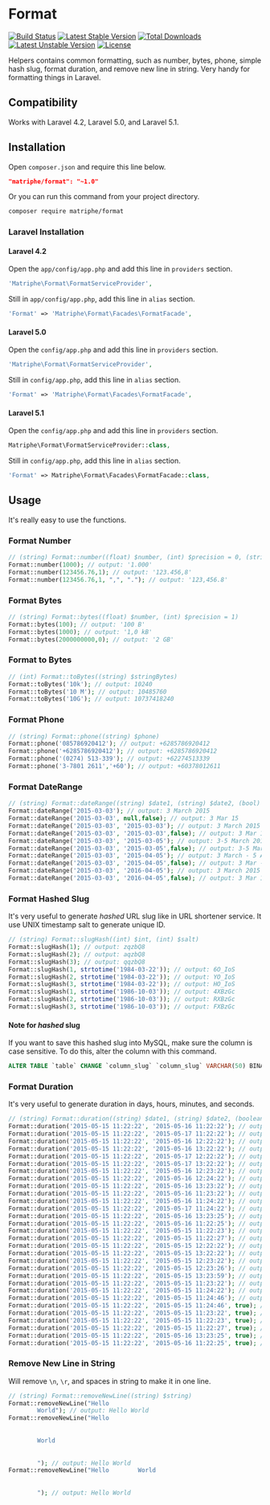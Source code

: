 # Format

[![Build Status](https://travis-ci.org/matriphe/format.svg?branch=master)](https://travis-ci.org/matriphe/format)
[![Latest Stable Version](https://poser.pugx.org/matriphe/format/v/stable.svg)](https://packagist.org/packages/matriphe/format)
[![Total Downloads](https://poser.pugx.org/matriphe/format/downloads.svg)](https://packagist.org/packages/matriphe/format) 
[![Latest Unstable Version](https://poser.pugx.org/matriphe/format/v/unstable.svg)](https://packagist.org/packages/matriphe/format) 
[![License](https://poser.pugx.org/matriphe/format/license.svg)](https://packagist.org/packages/matriphe/format)

Helpers contains common formatting, such as number, bytes, phone, simple hash slug, format duration, and remove new line in string. Very handy for formatting things in Laravel.

## Compatibility

Works with Laravel 4.2, Laravel 5.0, and Laravel 5.1.

## Installation

Open `composer.json` and require this line below.
```json
"matriphe/format": "~1.0"
```
Or you can run this command from your project directory.
```bash
composer require matriphe/format
```

### Laravel Installation

#### Laravel 4.2

Open the `app/config/app.php` and add this line in `providers` section.
```php
'Matriphe\Format\FormatServiceProvider',
```
Still in `app/config/app.php`, add this line in `alias` section.
```php
'Format' => 'Matriphe\Format\Facades\FormatFacade',
```

#### Laravel 5.0

Open the `config/app.php` and add this line in `providers` section.
```php
'Matriphe\Format\FormatServiceProvider',
```
Still in `config/app.php`, add this line in `alias` section.
```php
'Format' => 'Matriphe\Format\Facades\FormatFacade',
```

#### Laravel 5.1

Open the `config/app.php` and add this line in `providers` section.
```php
Matriphe\Format\FormatServiceProvider::class,
```
Still in `config/app.php`, add this line in `alias` section.
```php
'Format' => Matriphe\Format\Facades\FormatFacade::class,
```

## Usage

It's really easy to use the functions.

### Format Number
```php
// (string) Format::number((float) $number, (int) $precision = 0, (string) $decimal = ',', (string) $thousand = '.')
Format::number(1000); // output: '1.000'
Format::number(123456.76,1); // output: '123.456,8'
Format::number(123456.76,1, ",", "."); // output: '123,456.8'
```

### Format Bytes
```php
// (string) Format::bytes((float) $number, (int) $precision = 1)
Format::bytes(100); // output: '100 B'
Format::bytes(1000); // output: '1,0 kB'
Format::bytes(2000000000,0); // output: '2 GB'
```

### Format to Bytes
```php
// (int) Format::toBytes((string) $stringBytes)
Format::toBytes('10k'); // output: 10240
Format::toBytes('10 M'); // output: 10485760
Format::toBytes('10G'); // output: 10737418240
```

### Format Phone
```php
// (string) Format::phone((string) $phone)
Format::phone('085786920412'); // output: +6285786920412
Format::phone('+6285786920412'); // output: +6285786920412
Format::phone('(0274) 513-339'); // output: +62274513339
Format::phone('3-7801 2611','+60'); // output: +60378012611
```

### Format DateRange
```php
// (string) Format::dateRange((string) $date1, (string) $date2, (bool) $long)
Format::dateRange('2015-03-03'); // output: 3 March 2015
Format::dateRange('2015-03-03', null,false); // output: 3 Mar 15
Format::dateRange('2015-03-03', '2015-03-03'); // output: 3 March 2015
Format::dateRange('2015-03-03', '2015-03-03',false); // output: 3 Mar 15
Format::dateRange('2015-03-03', '2015-03-05'); // output: 3-5 March 2015
Format::dateRange('2015-03-03', '2015-03-05',false); // output: 3-5 Mar 15
Format::dateRange('2015-03-03', '2015-04-05'); // output: 3 March - 5 April 2015
Format::dateRange('2015-03-03', '2015-04-05',false); // output: 3 Mar - 5 Apr 15
Format::dateRange('2015-03-03', '2016-04-05'); // output: 3 March 2015 - 5 April 2016
Format::dateRange('2015-03-03', '2016-04-05',false); // output: 3 Mar 15 - 5 Apr 16
```

### Format Hashed Slug

It's very useful to generate *hashed* URL slug like in URL shortener service. It use UNIX timestamp salt to generate unique ID.
```php
// (string) Format::slugHash((int) $int, (int) $salt)
Format::slugHash(1); // output: zqzbQ8
Format::slugHash(2); // output: aqzbQ8
Format::slugHash(3); // output: qqzbQ8
Format::slugHash(1, strtotime('1984-03-22')); // output: 6O_IoS
Format::slugHash(2, strtotime('1984-03-22')); // output: YO_IoS
Format::slugHash(3, strtotime('1984-03-22')); // output: HO_IoS
Format::slugHash(1, strtotime('1986-10-03')); // output: 4XBzGc
Format::slugHash(2, strtotime('1986-10-03')); // output: RXBzGc
Format::slugHash(3, strtotime('1986-10-03')); // output: FXBzGc
```

#### Note for *hashed* slug
If you want to save this hashed slug into MySQL, make sure the column is case sensitive. To do this, alter the column with this command.
```sql
ALTER TABLE `table` CHANGE `column_slug` `column_slug` VARCHAR(50) BINARY NOT NULL;
```

### Format Duration

It's very useful to generate duration in days, hours, minutes, and seconds.
```php
// (string) Format::duration((string) $date1, (string) $date2, (boolean) $show_second)
Format::duration('2015-05-15 11:22:22', '2015-05-16 11:22:22'); // output: 1 day
Format::duration('2015-05-15 11:22:22', '2015-05-17 11:22:22'); // output: 2 days
Format::duration('2015-05-15 11:22:22', '2015-05-16 12:22:22'); // output: 1 day 1 hour
Format::duration('2015-05-15 11:22:22', '2015-05-16 13:22:22'); // output: 1 day 2 hours
Format::duration('2015-05-15 11:22:22', '2015-05-17 12:22:22'); // output: 2 days 1 hour
Format::duration('2015-05-15 11:22:22', '2015-05-17 13:22:22'); // output: 2 days 2 hours
Format::duration('2015-05-15 11:22:22', '2015-05-16 12:23:22'); // output: 1 day 1 hour 1 minute
Format::duration('2015-05-15 11:22:22', '2015-05-16 12:24:22'); // output: 1 day 1 hour 2 minutes
Format::duration('2015-05-15 11:22:22', '2015-05-16 13:23:22'); // output: 1 day 2 hours 1 minute
Format::duration('2015-05-15 11:22:22', '2015-05-16 11:23:22'); // output: 1 day 1 minute
Format::duration('2015-05-15 11:22:22', '2015-05-16 11:24:22'); // output: 1 day 2 minutes
Format::duration('2015-05-15 11:22:22', '2015-05-17 11:24:22'); // output: 2 days 2 minutes
Format::duration('2015-05-15 11:22:22', '2015-05-16 13:23:25'); // output: 1 day 2 hours 1 minute
Format::duration('2015-05-15 11:22:22', '2015-05-16 11:22:25'); // output: 1 day
Format::duration('2015-05-15 11:22:22', '2015-05-15 11:22:23'); // output: 1 second
Format::duration('2015-05-15 11:22:22', '2015-05-15 11:22:27'); // output: 5 seconds
Format::duration('2015-05-15 11:22:22', '2015-05-15 12:22:22'); // output: 1 hour
Format::duration('2015-05-15 11:22:22', '2015-05-15 13:22:22'); // output: 2 hours
Format::duration('2015-05-15 11:22:22', '2015-05-15 12:23:22'); // output: 1 hour 1 minute
Format::duration('2015-05-15 11:22:22', '2015-05-15 12:23:26'); // output: 1 hour 1 minute
Format::duration('2015-05-15 11:22:22', '2015-05-15 13:23:59'); // output: 2 hours 1 minute
Format::duration('2015-05-15 11:22:22', '2015-05-15 11:23:22'); // output: 1 minute
Format::duration('2015-05-15 11:22:22', '2015-05-15 11:24:22'); // output: 2 minutes
Format::duration('2015-05-15 11:22:22', '2015-05-15 11:24:46'); // output: 2 minutes
Format::duration('2015-05-15 11:22:22', '2015-05-15 11:24:46', true); // output: 2 minutes 24 seconds
Format::duration('2015-05-15 11:22:22', '2015-05-15 11:23:22', true); // output: 1 minute
Format::duration('2015-05-15 11:22:22', '2015-05-15 11:22:23', true); // output: 1 second
Format::duration('2015-05-15 11:22:22', '2015-05-15 11:22:27', true); // output: 5 seconds
Format::duration('2015-05-15 11:22:22', '2015-05-16 13:23:25', true); // output: 1 day 2 hours 1 minute 3 seconds
Format::duration('2015-05-15 11:22:22', '2015-05-16 11:22:25', true); // output: 1 day 3 seconds
```

### Remove New Line in String

Will remove `\n`, `\r`, and spaces in string to make it in one line.
```php
// (string) Format::removeNewLine((string) $string)
Format::removeNewLine("Hello 
        World"); // output: Hello World
Format::removeNewLine("Hello 
        
        
        World
        
        
        "); // output: Hello World
Format::removeNewLine("Hello        World
        
        
        "); // output: Hello World     
```